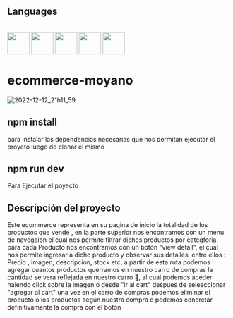 

## Languages


<link rel="stylesheet" href="devicon.min.css">

<div "style=inline_block"><br>


 <img width="50px" height="50px" src="https://cdn.jsdelivr.net/gh/devicons/devicon/icons/html5/html5-original-wordmark.svg" />
 <img width="50px" height="50px" src="https://cdn.jsdelivr.net/gh/devicons/devicon/icons/css3/css3-original-wordmark.svg" />
 <img width="50px" height="50px" src="https://cdn.jsdelivr.net/gh/devicons/devicon/icons/bootstrap/bootstrap-original-wordmark.svg" />        
 <img width="50px" height="50px" src="https://cdn.jsdelivr.net/gh/devicons/devicon/icons/javascript/javascript-original.svg" />
 <img width="50px" height="50px" src="https://cdn.jsdelivr.net/gh/devicons/devicon/icons/react/react-original.svg" />

</div>

# ecommerce-moyano

![2022-12-12_21h11_59](https://user-images.githubusercontent.com/64481454/207191130-93911beb-5386-4277-a25e-3ec2545949d6.gif)

## npm install
<p>para instalar las dependencias necesarias que nos permitan ejecutar el proyeto luego de clonar el mismo</p>

## npm run dev
<p>Para Ejecutar el poyecto</p>

## Descripción del proyecto
<p>Este ecommerce representa en su pagina de inicio la totalidad de los productos que vende , en la parte superior nos  encontramos con un menu de navegaion el cual nos permite filtrar dichos productos por categforia, para cada Producto nos encontramos con un botón "view detail", el cual nos permite ingresar a dicho producto y observar sus detalles, entre ellos : Precio , imagen, descripción, stock etc, a partir de esta ruta podemos agregar cuantos productos querramos en nuestro carro de compras la cantidad se vera reflejada en nuestro carro 🛒, al cual podemos aceder haiendo click sobre la imagen o desde "ir al cart" despues de seleeccionar "agregar al cart" una vez en el carro de compras podemos eliminar el producto o los productos segun nuestra compra o podemos concretar definitivamente la compra con el botón  </p>




